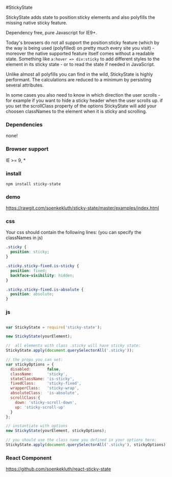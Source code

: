 #StickyState

StickyState adds state to position:sticky elements and also polyfills the missing native sticky feature.

Dependency free, pure Javascript for IE9+.

Today's browsers do not all support the position:sticky feature (which by the way is being used (polyfilled) on pretty much every site you visit) - moreover the native supported feature itself comes without a readable state. Something like `a:hover => div:sticky` to add different styles to the element in its sticky state - or to read the state if needed in JavaScript. 

Unlike almost all polyfills you can find in the wild, StickyState is highly performant. The calculations are reduced to a minimum by persisting several attributes.

In some cases you also need to know in which direction the user scrolls - for example if you want to hide a sticky header when the user scrolls up. if you set the scrollClass property of the options StickyState will add your choosen classNames to the element when it is sticky and scrolling.

### Dependencies
none!

### Browser support
IE >= 9, *

### install
```
npm install sticky-state
```
### demo
https://rawgit.com/soenkekluth/sticky-state/master/examples/index.html

### css
Your css should contain the following lines: 
(you can specify the classNames in js)
```css
.sticky {
  position: sticky;
}

.sticky.sticky-fixed.is-sticky {
  position: fixed;
  backface-visibility: hidden;
}

.sticky.sticky-fixed.is-absolute {
  position: absolute;
}
```

### js
```javascript

var StickyState = require('sticky-state');

new StickyState(yourElement);

//  all elements with class .sticky will have sticky state:
StickyState.apply(document.querySelectorAll('.sticky'));

// the props you can set:
var stickyOptions = {
  disabled:       false,
  className:      'sticky',
  stateClassName: 'is-sticky',
  fixedClass:     'sticky-fixed',
  wrapperClass:   'sticky-wrap',
  absoluteClass:  'is-absolute',
  scrollClass:{
    down: 'sticky-scroll-down',
    up: 'sticky-scroll-up'
  }
};

// instantiate with options
new StickyState(yourElement, stickyOptions);

// you should use the class name you defined in your options here: 
StickyState.apply(document.querySelectorAll('.sticky'), stickyOptions);
```

### React Component
https://github.com/soenkekluth/react-sticky-state
